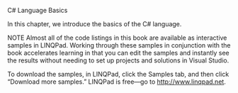 C# Language Basics


In this chapter, we introduce the basics of the C# language.

NOTE
Almost all of the code listings in this book are available as interactive samples in LINQPad. Working through these samples in conjunction with the book accelerates learning in that you can edit the samples and instantly see the results without needing to set up projects and solutions in Visual Studio.

To download the samples, in LINQPad, click the Samples tab, and then click “Download more samples.” LINQPad is free—go to http://www.linqpad.net.
